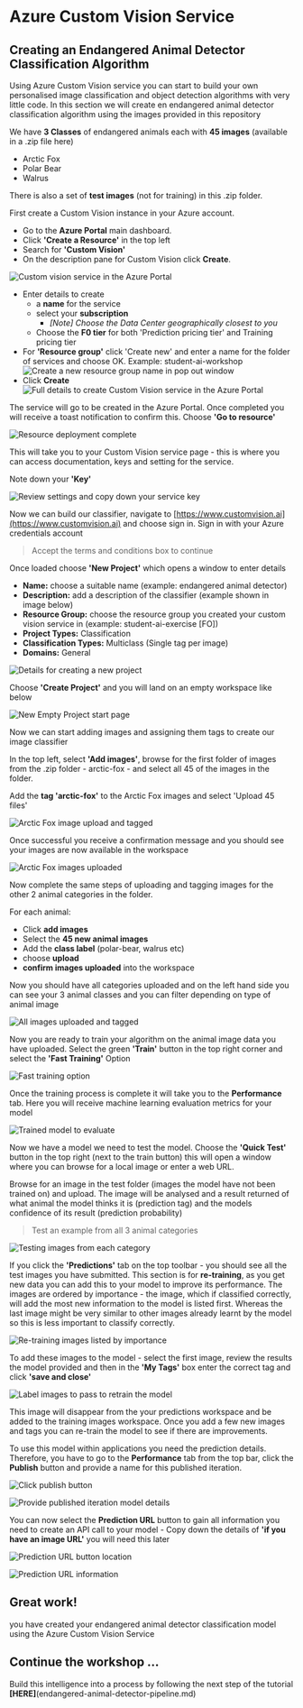 # Azure Custom Vision Service
## Creating an Endangered Animal Detector Classification Algorithm

Using Azure Custom Vision service you can start to build your own personalised image classification and object detection algorithms with very little code. In this section we will create en endangered animal detector classification algorithm using the images provided in this repository

We have **3 Classes** of endangered animals each with **45 images** (available in a .zip file here)

* Arctic Fox
* Polar Bear
* Walrus

There is also a set of **test images** (not for training) in this .zip folder.

First create a Custom Vision instance in your Azure account.

* Go to the **Azure Portal** main dashboard.
* Click **'Create a Resource'** in the top left
* Search for **'Custom Vision'**
* On the description pane for Custom Vision click **Create**.

![Custom vision service in the Azure Portal](docs-images/custom-vision-azure.JPG)
* Enter details to create
    * a **name** for the service
    * select your **subscription**
        * *[Note] Choose the Data Center geographically closest to you*
    * Choose the **F0 tier** for both 'Prediction pricing tier' and Training pricing tier
* For **'Resource group'** click 'Create new' and enter a name for the folder of services and choose OK. Example: student-ai-workshop
![Create a new resource group name in pop out window](docs-images/create-resource-group-portal.JPG)
* Click **Create**
![Full details to create Custom Vision service in the Azure Portal](docs-images/custom-vision-service-details.JPG)

The service will go to be created in the Azure Portal. Once completed you will receive a toast notification to confirm this. Choose **'Go to resource'**

![Resource deployment complete](docs-images/deployment-succeeded.JPG)

This will take you to your Custom Vision service page - this is where you can access documentation, keys and setting for the service.

Note down your **'Key'**

![Review settings and copy down your service key](docs-images/custom-vision-portal-resource.JPG)


Now we can build our classifier, navigate to [https://www.customvision.ai](https://www.customvision.ai) and choose sign in. Sign in with your Azure credentials account

> Accept the terms and conditions box to continue

Once loaded choose **'New Project'** which opens a window to enter details

* **Name:** choose a suitable name (example: endangered animal detector)
* **Description:** add a description of the classifier (example shown in image below)
* **Resource Group:** choose the resource group you created your custom vision service in (example: student-ai-exercise [FO])
* **Project Types:** Classification
* **Classification Types:** Multiclass (Single tag per image)
* **Domains:** General

![Details for creating a new project](docs-images/create-new-project.JPG)

Choose **'Create Project'** and you will land on an empty workspace like below

![New Empty Project start page](docs-images/start-page.JPG)

Now we can start adding images and assigning them tags to create our image classifier

In the top left, select **'Add images'**, browse for the first folder of images from the .zip folder - arctic-fox - and select all 45 of the images in the folder.

Add the **tag 'arctic-fox'** to the Arctic Fox images and select 'Upload 45 files'

![Arctic Fox image upload and tagged](docs-images/arctic-fox-upload.JPG)

Once successful you receive a confirmation message and you should see your images are now available in the workspace

![Arctic Fox images uploaded](docs-images/workspace-one-category.JPG)

Now complete the same steps of uploading and tagging images for the other 2 animal categories in the folder. 

For each animal:

* Click **add images**
* Select the **45 new animal images**
* Add the **class label** (polar-bear, walrus etc)
* choose **upload**
* **confirm images uploaded** into the workspace

Now you should have all categories uploaded and on the left hand side you can see your 3 animal classes and you can filter depending on type of animal image

![All images uploaded and tagged](docs-images/all-images-uploaded.JPG)

Now you are ready to train your algorithm on the animal image data you have uploaded. Select the green **'Train'** button in the top right corner and select the **'Fast Training'** Option

![Fast training option](docs-images/fast_training.JPG)

Once the training process is complete it will take you to the **Performance** tab. Here you will receive machine learning evaluation metrics for your model

![Trained model to evaluate](docs-images/model-trained.JPG)

Now we have a model we need to test the model. Choose the **'Quick Test'** button in the top right (next to the train button) this will open a window where you can browse for a local image or enter a web URL.

Browse for an image in the test folder (images the model have not been trained on) and upload. The image will be analysed and a result returned of what animal the model thinks it is (prediction tag) and the models confidence of its result (prediction probability)

> Test an example from all 3 animal categories

![Testing images from each category](docs-images/quick-test.JPG)

If you click the **'Predictions'** tab on the top toolbar - you should see all the test images you have submitted. This section is for **re-training**, as you get new data you can add this to your model to improve its performance. The images are ordered by importance - the image, which if classified correctly, will add the most new information to the model is listed first. Whereas the last image might be very similar to other images already learnt by the model so this is less important to classify correctly.

![Re-training images listed by importance](docs-images/re-training-images.JPG)

To add these images to the model - select the first image, review the results the model provided and then in the **'My Tags'** box enter the correct tag and click **'save and close'**

![Label images to pass to retrain the model](docs-images/label-image.JPG)

This image will disappear from the your predictions workspace and be added to the training images workspace. Once you add a few new images and tags you can re-train the model to see if there are improvements.

To use this model within applications you need the prediction details. Therefore, you have to go to the **Performance** tab from the top bar, click the **Publish** button and provide a name for this published iteration.

![Click publish button](docs-images/publish-model.JPG)

![Provide published iteration model details](docs-images/publish-model-details.JPG)

You can now select the **Prediction URL** button to gain all information you need to create an API call to your model - Copy down the details of **'if you have an image URL'** you will need this later

![Prediction URL button location](docs-images/prediction-url-button.JPG)

![Prediction URL information](docs-images/prediction-url-details.JPG)

## Great work! 

you have created your endangered animal detector classification model using the Azure Custom Vision Service

## Continue the workshop ...

Build this intelligence into a process by following the next step of the tutorial **[HERE]**(endangered-animal-detector-pipeline.md)



